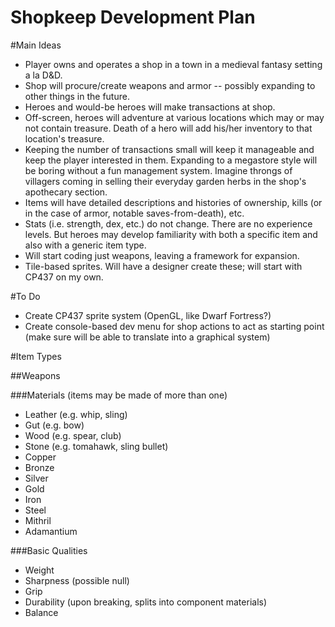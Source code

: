 Shopkeep Development Plan
=========================

#Main Ideas

- Player owns and operates a shop in a town in a medieval fantasy setting a la D&D.
- Shop will procure/create weapons and armor -- possibly expanding to other things in the future.
- Heroes and would-be heroes will make transactions at shop.
- Off-screen, heroes will adventure at various locations which may or may not contain treasure.  Death of a hero will add his/her inventory to that location's treasure.
- Keeping the number of transactions small will keep it manageable and keep the player interested in them.  Expanding to a megastore style will be boring without a fun management system.  Imagine throngs of villagers coming in selling their everyday garden herbs in the shop's apothecary section.
- Items will have detailed descriptions and histories of ownership, kills (or in the case of armor, notable saves-from-death), etc.
- Stats (i.e. strength, dex, etc.) do not change.  There are no experience levels.  But heroes may develop familiarity with both a specific item and also with a generic item type.
- Will start coding just weapons, leaving a framework for expansion.
- Tile-based sprites.  Will have a designer create these; will start with CP437 on my own.


#To Do

- Create CP437 sprite system (OpenGL, like Dwarf Fortress?)
- Create console-based dev menu for shop actions to act as starting point (make sure will be able to translate into a graphical system)


#Item Types

##Weapons

###Materials (items may be made of more than one)

- Leather (e.g. whip, sling)
- Gut (e.g. bow)
- Wood (e.g. spear, club)
- Stone (e.g. tomahawk, sling bullet)
- Copper
- Bronze
- Silver
- Gold
- Iron
- Steel
- Mithril
- Adamantium

###Basic Qualities

- Weight
- Sharpness (possible null)
- Grip
- Durability (upon breaking, splits into component materials)
- Balance
